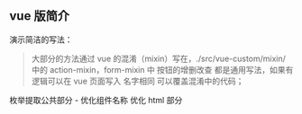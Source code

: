 ## vue 版简介

演示简洁的写法：

> 大部分的方法通过 vue 的混淆（mixin）写在，./src/vue-custom/mixin/中的 action-mixin，form-mixin 中
> 按钮的增删改查 都是通用写法，如果有逻辑可以在 vue 页面写入 名字相同 可以覆盖混淆中的代码；

枚举提取公共部分 -
优化组件名称
优化 html 部分
